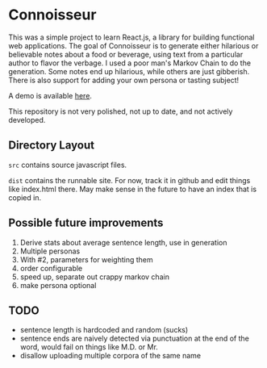 # Connoisseur

This was a simple project to learn React.js, a library for building functional web applications. The goal of Connoisseur is to generate either hilarious or believable notes about a food or beverage, using text from a particular author to flavor the verbage. I used a poor man's Markov Chain to do the generation. Some notes end up hilarious, while others are just gibberish. There is also support for adding your own persona or tasting subject!

A demo is available [here](http://blandflakes.github.io/connoisseur/).

This repository is not very polished, not up to date, and not actively developed.

## Directory Layout
`src` contains source javascript files.

`dist` contains the runnable site. For now, track it in github and edit things like index.html there. May make sense in the future to have an index that is copied in.

## Possible future improvements

1. Derive stats about average sentence length, use in generation
2. Multiple personas
3. With #2, parameters for weighting them
4. order configurable
5. speed up, separate out crappy markov chain
6. make persona optional

## TODO

* sentence length is hardcoded and random (sucks)
* sentence ends are naively detected via punctuation at the end of the word, would fail on things like M.D. or Mr.
* disallow uploading multiple corpora of the same name
